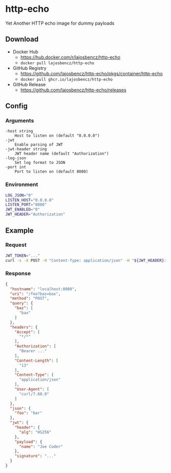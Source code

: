 # http-echo
Yet Another HTTP echo image for dummy payloads


## Download

- Docker Hub
    - https://hub.docker.com/r/lajosbencz/http-echo
    - `docker pull lajosbencz/http-echo`
- GitHub Registry
    - https://github.com/lajosbencz/http-echo/pkgs/container/http-echo
    - `docker pull ghcr.io/lajosbencz/http-echo`
- GitHub Release
    - https://github.com/lajosbencz/http-echo/releases

## Config


### Arguments

```
-host string
    Host to listen on (default "0.0.0.0")
-jwt
    Enable parsing of JWT
-jwt-header string
    JWT header name (default "Authorization")
-log-json
    Set log format to JSON
-port int
    Port to listen on (default 8080)
```


### Environment

```bash 
LOG_JSON="0"
LISTEN_HOST="0.0.0.0"
LISTEN_PORT="8080"
JWT_ENABLED="0"
JWT_HEADER="Authorization"
```


## Example


### Request

```bash
JWT_TOKEN="..."
curl -s -X POST -H "Content-Type: application/json" -H "${JWT_HEADER}: Bearer ${JWT_TOKEN}" http://localhost:${LISTEN_PORT}/foo?baz=bax -d '{"foo":"bar"}'
```


### Response

```json
{
  "hostname": "localhost:8080",
  "uri": "/foo?baz=bax",
  "method": "POST",
  "query": {
    "baz": [
      "bax"
    ]
  },
  "headers": {
    "Accept": [
      "*/*"
    ],
    "Authorization": [
      "Bearer ..."
    ],
    "Content-Length": [
      "13"
    ],
    "Content-Type": [
      "application/json"
    ],
    "User-Agent": [
      "curl/7.68.0"
    ]
  },
  "json": {
    "foo": "bar"
  },
  "jwt": {
    "header": {
      "alg": "HS256"
    },
    "payload": {
      "name": "Joe Coder"
    },
    "signature": "..."
  }
}
```
